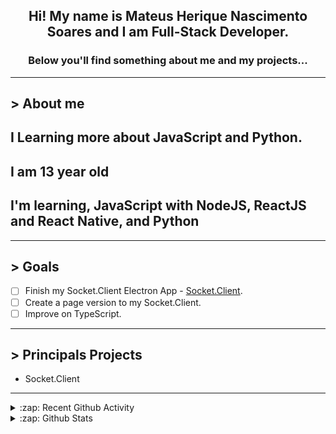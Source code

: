 <div align="center">

## Hi! My name is Mateus Herique Nascimento Soares and I am Full-Stack Developer.

### Below you'll find something about me and my projects...

</div>

---

## **>** About me

## I Learning more about JavaScript and Python.

## I am 13 year old

## I'm learning, JavaScript with NodeJS, ReactJS and React Native, and Python

---

## **>** Goals

- [ ] Finish my Socket.Client Electron App - [Socket.Client](https://github.com/MateusSoares895/socket.client).
- [ ] Create a page version to my Socket.Client.
- [ ] Improve on TypeScript.

---

## **>** Principals Projects

- Socket.Client

---

<details>
  <summary>:zap: Recent Github Activity</summary>

<!--START_SECTION:activity-->
1. 🗣 Commented on [#343](https://github.com/browsh-org/browsh/issues/343) in [browsh-org/browsh](https://github.com/browsh-org/browsh)
2. ❗️ Opened issue [#345](https://github.com/browsh-org/browsh/issues/345) in [browsh-org/browsh](https://github.com/browsh-org/browsh)
3. 🗣 Commented on [#260](https://github.com/darlinghq/darling/issues/260) in [darlinghq/darling](https://github.com/darlinghq/darling)
4. ❗️ Opened issue [#318](https://github.com/Rocketseat/unform/issues/318) in [Rocketseat/unform](https://github.com/Rocketseat/unform)
5. ❗️ Opened issue [#1](https://github.com/edison1105/Octotree-Pro/issues/1) in [edison1105/Octotree-Pro](https://github.com/edison1105/Octotree-Pro)
<!--END_SECTION:activity-->
</details>

<details>
  <summary>:zap: Github Stats</summary>

  <br />

  <a href="https://github.com/mateushnsoares">
    <img align="center" src="https://github-readme-stats.vercel.app/api?username=mateushnsoares&show_icons=true&theme=dark&line_height=27" alt="mateushnsoares github stats"/>
  </a>

  <a>
    <img align="center" src="https://github-readme-stats.vercel.app/api/top-langs/?username=mateushnsoares&theme=dark&layout=compact" alt="mateushnsoares most used languages" />
  </a>
</details>
